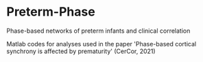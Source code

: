 # Preterm-Phase
Phase-based networks of preterm infants and clinical correlation

Matlab codes for analyses used in the paper 'Phase-based cortical synchrony is affected by prematurity' (CerCor, 2021)
